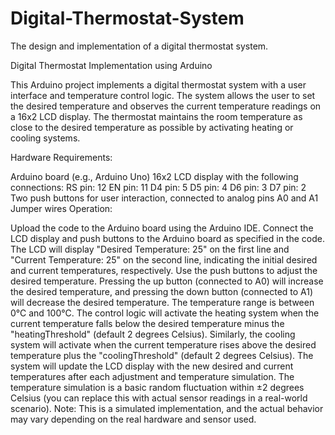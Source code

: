 # Digital-Thermostat-System
The design and implementation of a digital thermostat system.

Digital Thermostat Implementation using Arduino

This Arduino project implements a digital thermostat system with a user interface and temperature control logic. The system allows the user to set the desired temperature and observes the current temperature readings on a 16x2 LCD display. The thermostat maintains the room temperature as close to the desired temperature as possible by activating heating or cooling systems.

Hardware Requirements:

Arduino board (e.g., Arduino Uno)
16x2 LCD display with the following connections:
RS pin: 12
EN pin: 11
D4 pin: 5
D5 pin: 4
D6 pin: 3
D7 pin: 2
Two push buttons for user interaction, connected to analog pins A0 and A1
Jumper wires
Operation:

Upload the code to the Arduino board using the Arduino IDE.
Connect the LCD display and push buttons to the Arduino board as specified in the code.
The LCD will display "Desired Temperature: 25" on the first line and "Current Temperature: 25" on the second line, indicating the initial desired and current temperatures, respectively.
Use the push buttons to adjust the desired temperature. Pressing the up button (connected to A0) will increase the desired temperature, and pressing the down button (connected to A1) will decrease the desired temperature. The temperature range is between 0°C and 100°C.
The control logic will activate the heating system when the current temperature falls below the desired temperature minus the "heatingThreshold" (default 2 degrees Celsius). Similarly, the cooling system will activate when the current temperature rises above the desired temperature plus the "coolingThreshold" (default 2 degrees Celsius).
The system will update the LCD display with the new desired and current temperatures after each adjustment and temperature simulation.
The temperature simulation is a basic random fluctuation within ±2 degrees Celsius (you can replace this with actual sensor readings in a real-world scenario).
Note:
This is a simulated implementation, and the actual behavior may vary depending on the real hardware and sensor used.








